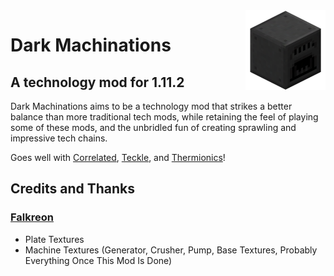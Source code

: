 <img src="src/main/resources/logo.png" height=128 width=128 align="right">

# Dark Machinations
## A technology mod for 1.11.2

Dark Machinations aims to be a technology mod that strikes a better balance than more traditional tech mods, while retaining the feel of playing some of these mods, and the unbridled fun of creating sprawling and impressive tech chains.

Goes well with [Correlated](https://github.com/elytra/Correlated), [Teckle](https://github.com/elytra/Teckle), and [Thermionics](https://github.com/elytra/Thermionics)!

## Credits and Thanks

### [Falkreon](https://github.com/Falkreon)
* Plate Textures
* Machine Textures (Generator, Crusher, Pump, Base Textures, Probably Everything Once This Mod Is Done)
